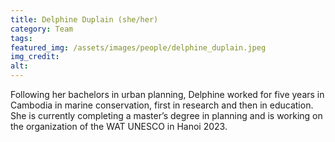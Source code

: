```yaml
---
title: Delphine Duplain (she/her)
category: Team
tags:
featured_img: /assets/images/people/delphine_duplain.jpeg
img_credit:
alt:
---
```

Following her bachelors in urban planning, Delphine worked for five years in Cambodia in marine conservation, first in research and then in education. She is currently completing a master’s degree in planning and is working on the organization of the WAT UNESCO in Hanoi 2023.